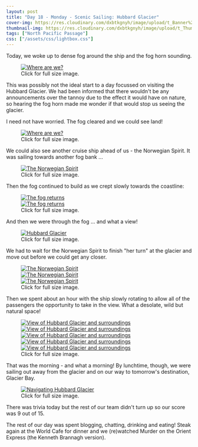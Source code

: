 ```yaml
---
layout: post
title: "Day 18 - Monday - Scenic Sailing: Hubbard Glacier"
cover-img: https://res.cloudinary.com/dxbtkgnyh/image/upload/t_Banner%2016:9/v1684195287/2023-viking-north-pacific-passage/Screenshot_2023-05-16_005402_rugcgl.png
thumbnail-img: https://res.cloudinary.com/dxbtkgnyh/image/upload/t_Thumbnail/v1684195287/2023-viking-north-pacific-passage/Screenshot_2023-05-16_005402_rugcgl.png
tags: ["North Pacific Passage"]
css: ["/assets/css/lightbox.css"]
---
```


Today, we woke up to dense fog around the ship and the fog horn sounding.

<figure>
<a href="" data-lightbox="fog" data-title="Where are we?">
<img src="" alt="Where are we?">
</a>
<figcaption>Click for full size image.</figcaption>
</figure>

This was possibly not the ideal start to a day focussed on visiting the Hubbard Glacier. We had been informed that there wouldn't be any announcements over the tannoy due to the effect it would have on nature, so hearing the fog horn made me wonder if that would stop us seeing the glacier.

I need not have worried. The fog cleared and we could see land!

<figure>
<a href="https://res.cloudinary.com/dxbtkgnyh/image/upload/v1684196821/2023-viking-north-pacific-passage/PXL_20230515_154623429.MP_xsalfx.jpg" data-lightbox="fog" data-title="Where are we?">
<img src="https://res.cloudinary.com/dxbtkgnyh/image/upload/t_Thumbnail/v1684196821/2023-viking-north-pacific-passage/PXL_20230515_154623429.MP_xsalfx.jpg" alt="Where are we?">
</a>
<figcaption>Click for full size image.</figcaption>
</figure>

We could also see another cruise ship ahead of us - the Norwegian Spirit. It was sailing towards another fog bank ...

<figure>
<a href="https://res.cloudinary.com/dxbtkgnyh/image/upload/v1684257688/2023-viking-north-pacific-passage/PXL_20230515_164344698.MP_vvqfmn.jpg" data-lightbox="ship-fog" data-title="The Norwegian Spirit">
<img src="https://res.cloudinary.com/dxbtkgnyh/image/upload/t_Thumbnail/v1684257688/2023-viking-north-pacific-passage/PXL_20230515_164344698.MP_vvqfmn.jpg" alt="The Norwegian Spirit">
</a>
<figcaption>Click for full size image.</figcaption>
</figure>

Then the fog continued to build as we crept slowly towards the coastline:

<figure>
    <div class="d-flex flex-row flex-wrap" style="gap: 5px">
        <div class="p-2">
            <a href="https://res.cloudinary.com/dxbtkgnyh/image/upload/v1684196818/2023-viking-north-pacific-passage/PXL_20230515_171720596.MP_n8vplc.jpg"
                data-lightbox="fog-bound" data-title="The fog returns">
                <img src="https://res.cloudinary.com/dxbtkgnyh/image/upload/t_Thumbnail/v1684196818/2023-viking-north-pacific-passage/PXL_20230515_171720596.MP_n8vplc.jpg"
                    alt="The fog returns">
            </a>
        </div>
        <div class="p-2">
            <a href="https://res.cloudinary.com/dxbtkgnyh/image/upload/v1684196940/2023-viking-north-pacific-passage/PXL_20230515_174151245.MP_ovbign.jpg"
                data-lightbox="fog-bound" data-title="The fog returns">
                <img src="https://res.cloudinary.com/dxbtkgnyh/image/upload/t_Thumbnail/v1684196940/2023-viking-north-pacific-passage/PXL_20230515_174151245.MP_ovbign.jpg"
                    alt="The fog returns">
            </a>
        </div>
    </div>
    <figcaption>Click for full size image.</figcaption>
</figure>

And then we were through the fog ... and what a view!

<figure>
<a href="https://res.cloudinary.com/dxbtkgnyh/image/upload/v1684197077/2023-viking-north-pacific-passage/PXL_20230515_181222277.MP_ioajbo.jpg" data-lightbox="glacier" data-title="Hubbard Glacier">
<img src="https://res.cloudinary.com/dxbtkgnyh/image/upload/t_Thumbnail/v1684197077/2023-viking-north-pacific-passage/PXL_20230515_181222277.MP_ioajbo.jpg" alt="Hubbard Glacier">
</a>
<figcaption>Click for full size image.</figcaption>
</figure>

We had to wait for the Norwegian Spirit to finish "her turn" at the glacier and move out before we could get any closer.

<figure>
    <div class="d-flex flex-row flex-wrap" style="gap: 5px">
        <div class="p-2">
            <a href="https://res.cloudinary.com/dxbtkgnyh/image/upload/v1684197082/2023-viking-north-pacific-passage/PXL_20230515_185014014.MP_abxst0.jpg"
                data-lightbox="moving-on-out" data-title="The Norwegian Spirit">
                <img src="https://res.cloudinary.com/dxbtkgnyh/image/upload/t_Thumbnail/v1684197082/2023-viking-north-pacific-passage/PXL_20230515_185014014.MP_abxst0.jpg"
                    alt="The Norwegian Spirit">
            </a>
        </div>
        <div class="p-2">
            <a href="https://res.cloudinary.com/dxbtkgnyh/image/upload/v1684197080/2023-viking-north-pacific-passage/PXL_20230515_190714711.MP_xbucag.jpg"
                data-lightbox="moving-on-out" data-title="The Norwegian Spirit">
                <img src="https://res.cloudinary.com/dxbtkgnyh/image/upload/t_Thumbnail/v1684197080/2023-viking-north-pacific-passage/PXL_20230515_190714711.MP_xbucag.jpg"
                    alt="The Norwegian Spirit">
            </a>
        </div>
        <div class="p-2">
            <a href="https://res.cloudinary.com/dxbtkgnyh/image/upload/v1684197101/2023-viking-north-pacific-passage/PXL_20230515_191143821.MP_fy68ry.jpg"
                data-lightbox="moving-on-out" data-title="The Norwegian Spirit">
                <img src="https://res.cloudinary.com/dxbtkgnyh/image/upload/t_Thumbnail/v1684197101/2023-viking-north-pacific-passage/PXL_20230515_191143821.MP_fy68ry.jpg"
                    alt="The Norwegian Spirit">
            </a>
        </div>
    </div>
    <figcaption>Click for full size image.</figcaption>
</figure>

Then we spent about an hour with the ship slowly rotating to allow all of the passengers the opportunity to take in the view. What a desolate, wild but natural space!

<figure>
    <div class="d-flex flex-row flex-wrap" style="gap: 5px">
        <div class="p-2">
            <a href="https://res.cloudinary.com/dxbtkgnyh/image/upload/v1684197078/2023-viking-north-pacific-passage/PXL_20230515_185103354.MP_okxfzb.jpg"
                data-lightbox="glacier-view" data-title="View of Hubbard Glacier and surroundings">
                <img src="https://res.cloudinary.com/dxbtkgnyh/image/upload/t_Thumbnail/v1684197078/2023-viking-north-pacific-passage/PXL_20230515_185103354.MP_okxfzb.jpg"
                    alt="View of Hubbard Glacier and surroundings">
            </a>
        </div>
        <div class="p-2">
            <a href="https://res.cloudinary.com/dxbtkgnyh/image/upload/v1684197101/2023-viking-north-pacific-passage/PXL_20230515_192951393.MP_aw6hxj.jpg"
                data-lightbox="glacier-view" data-title="View of Hubbard Glacier and surroundings">
                <img src="https://res.cloudinary.com/dxbtkgnyh/image/upload/t_Thumbnail/v1684197101/2023-viking-north-pacific-passage/PXL_20230515_192951393.MP_aw6hxj.jpg"
                    alt="View of Hubbard Glacier and surroundings">
            </a>
        </div>
        <div class="p-2">
            <a href="https://res.cloudinary.com/dxbtkgnyh/image/upload/v1684196865/2023-viking-north-pacific-passage/PXL_20230515_192957437.MP_e0ec5j.jpg"
                data-lightbox="glacier-view" data-title="View of Hubbard Glacier and surroundings">
                <img src="https://res.cloudinary.com/dxbtkgnyh/image/upload/t_Thumbnail/v1684196865/2023-viking-north-pacific-passage/PXL_20230515_192957437.MP_e0ec5j.jpg"
                    alt="View of Hubbard Glacier and surroundings">
            </a>
        </div>
        <div class="p-2">
            <a href="https://res.cloudinary.com/dxbtkgnyh/image/upload/v1684197098/2023-viking-north-pacific-passage/PXL_20230515_193304838.MP_r4s2cc.jpg"
                data-lightbox="glacier-view" data-title="View of Hubbard Glacier and surroundings">
                <img src="https://res.cloudinary.com/dxbtkgnyh/image/upload/t_Thumbnail/v1684197098/2023-viking-north-pacific-passage/PXL_20230515_193304838.MP_r4s2cc.jpg"
                    alt="View of Hubbard Glacier and surroundings">
            </a>
        </div>
        <div class="p-2">
            <a href="https://res.cloudinary.com/dxbtkgnyh/image/upload/v1684196894/2023-viking-north-pacific-passage/PXL_20230515_195645968.MP_u4asqt.jpg"
                data-lightbox="glacier-view" data-title="View of Hubbard Glacier and surroundings">
                <img src="https://res.cloudinary.com/dxbtkgnyh/image/upload/t_Thumbnail/v1684196894/2023-viking-north-pacific-passage/PXL_20230515_195645968.MP_u4asqt.jpg"
                    alt="View of Hubbard Glacier and surroundings">
            </a>
        </div>
    </div>
    <figcaption>Click for full size image.</figcaption>
</figure>

That was the morning - and what a morning! By lunchtime, though, we were sailing out away from the glacier and on our way to tomorrow's destination, Glacier Bay.

<figure>
<a href="https://res.cloudinary.com/dxbtkgnyh/image/upload/v1684259242/2023-viking-north-pacific-passage/Screenshot_2023-05-16_180546_xgxgwd.png" data-lightbox="todays-route" data-title="Navigating Hubbard Glacier">
<img src="https://res.cloudinary.com/dxbtkgnyh/image/upload/t_Thumbnail/v1684259242/2023-viking-north-pacific-passage/Screenshot_2023-05-16_180546_xgxgwd.png" alt="Navigating Hubbard Glacier">
</a>
<figcaption>Click for full size image.</figcaption>
</figure>

There was trivia today but the rest of our team didn't turn up so our score was 9 out of 15.

The rest of our day was spent blogging, chatting, drinking and eating! Steak again at the World Cafe for dinner and we (re)watched Murder on the Orient Express (the Kenneth Brannagh version).

<script src="/assets/js/lightbox-plus-jquery.js"></script>
